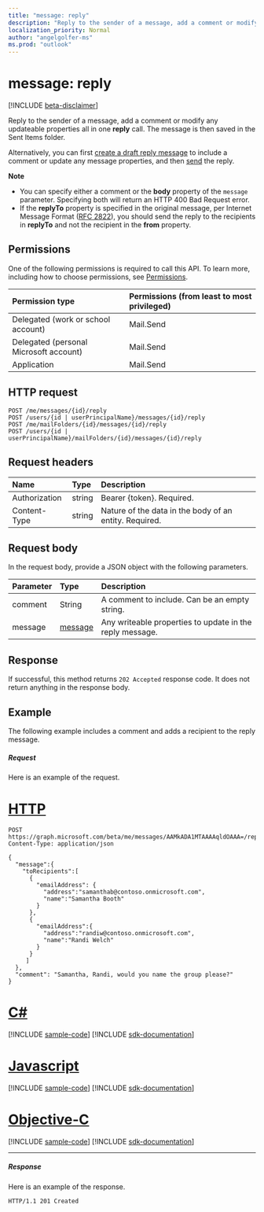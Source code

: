 ```yaml
---
title: "message: reply"
description: "Reply to the sender of a message, add a comment or modify any updateable properties all in one **reply** call. "
localization_priority: Normal
author: "angelgolfer-ms"
ms.prod: "outlook"
---
```


# message: reply

[!INCLUDE [beta-disclaimer](../../includes/beta-disclaimer.md)]

Reply to the sender of a message, add a comment or modify any updateable properties all in one **reply** call. 
The message is then saved in the Sent Items folder.

Alternatively, you can first [create a draft reply message](../api/message-createreply.md) to include a comment or update any message properties, 
and then [send](../api/message-send.md) the reply.

**Note**

- You can specify either a comment or the **body** property of the `message` parameter. Specifying both will return an HTTP 400 Bad Request error.
- If the **replyTo** property is specified in the original message, per Internet Message Format ([RFC 2822](https://www.rfc-editor.org/info/rfc2822)), 
you should send the reply to the recipients in **replyTo** and not the recipient in the **from** property. 


## Permissions
One of the following permissions is required to call this API. To learn more, including how to choose permissions, see [Permissions](/graph/permissions-reference).

|Permission type      | Permissions (from least to most privileged)              |
|:--------------------|:---------------------------------------------------------|
|Delegated (work or school account) | Mail.Send    |
|Delegated (personal Microsoft account) | Mail.Send    |
|Application | Mail.Send |

## HTTP request
<!-- { "blockType": "ignored" } -->
```http
POST /me/messages/{id}/reply
POST /users/{id | userPrincipalName}/messages/{id}/reply
POST /me/mailFolders/{id}/messages/{id}/reply
POST /users/{id | userPrincipalName}/mailFolders/{id}/messages/{id}/reply
```
## Request headers
| Name       | Type | Description|
|:---------------|:--------|:----------|
| Authorization  | string  | Bearer {token}. Required. |
| Content-Type | string  | Nature of the data in the body of an entity. Required. |

## Request body
In the request body, provide a JSON object with the following parameters.

| Parameter	   | Type	|Description|
|:---------------|:--------|:----------|
|comment|String|A comment to include. Can be an empty string.|
|message|[message](../resources/message.md)|Any writeable properties to update in the reply message.|

## Response

If successful, this method returns `202 Accepted` response code. It does not return anything in the response body.

## Example
The following example includes a comment and adds a recipient to the reply message.
##### Request
Here is an example of the request.

# [HTTP](#tab/http)
<!-- {
  "blockType": "request",
  "name": "message_reply"
}-->
```http
POST https://graph.microsoft.com/beta/me/messages/AAMkADA1MTAAAAqldOAAA=/reply
Content-Type: application/json

{
  "message":{  
    "toRecipients":[
      {
        "emailAddress": {
          "address":"samanthab@contoso.onmicrosoft.com",
          "name":"Samantha Booth"
        }
      },
      {
        "emailAddress":{
          "address":"randiw@contoso.onmicrosoft.com",
          "name":"Randi Welch"
        }
      }
     ]
  },
  "comment": "Samantha, Randi, would you name the group please?" 
}
```
# [C#](#tab/csharp)
[!INCLUDE [sample-code](../includes/snippets/csharp/message-reply-csharp-snippets.md)]
[!INCLUDE [sdk-documentation](../includes/snippets/snippets-sdk-documentation-link.md)]

# [Javascript](#tab/javascript)
[!INCLUDE [sample-code](../includes/snippets/javascript/message-reply-javascript-snippets.md)]
[!INCLUDE [sdk-documentation](../includes/snippets/snippets-sdk-documentation-link.md)]

# [Objective-C](#tab/objc)
[!INCLUDE [sample-code](../includes/snippets/objc/message-reply-objc-snippets.md)]
[!INCLUDE [sdk-documentation](../includes/snippets/snippets-sdk-documentation-link.md)]

---


##### Response
Here is an example of the response.
<!-- {
  "blockType": "response",
  "truncated": true
} -->
```http
HTTP/1.1 201 Created
```

<!-- uuid: 8fcb5dbc-d5aa-4681-8e31-b001d5168d79
2015-10-25 14:57:30 UTC -->
<!--
{
  "type": "#page.annotation",
  "description": "message: reply",
  "keywords": "",
  "section": "documentation",
  "tocPath": "",
  "suppressions": [
  ]
}
-->
